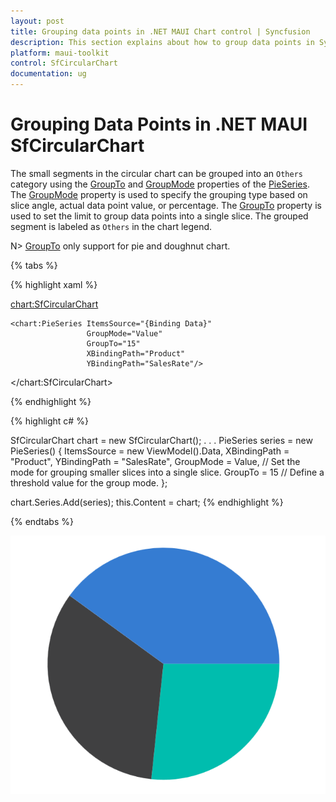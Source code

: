 ```yaml
---
layout: post
title: Grouping data points in .NET MAUI Chart control | Syncfusion
description: This section explains about how to group data points in Syncfusion® .NET MAUI Chart (SfCircularChart) control.
platform: maui-toolkit
control: SfCircularChart
documentation: ug
---
```


# Grouping Data Points in .NET MAUI SfCircularChart

The small segments in the circular chart can be grouped into an `Others` category using the [GroupTo](https://help.syncfusion.com/cr/maui-toolkit/Syncfusion.Maui.Toolkit.Charts.PieSeries.html#Syncfusion_Maui_Toolkit_Charts_PieSeries_GroupTo) and [GroupMode](https://help.syncfusion.com/cr/maui-toolkit/Syncfusion.Maui.Toolkit.Charts.PieSeries.html#Syncfusion_Maui_Toolkit_Charts_PieSeries_GroupMode) properties of the [PieSeries](https://help.syncfusion.com/cr/maui-toolkit/Syncfusion.Maui.Toolkit.Charts.PieSeries.html). The [GroupMode]() property is used to specify the grouping type based on slice angle, actual data point value, or percentage. The [GroupTo](https://help.syncfusion.com/cr/maui-toolkit/Syncfusion.Maui.Toolkit.Charts.PieSeries.html#Syncfusion_Maui_Toolkit_Charts_PieSeries_GroupTo) property is used to set the limit to group data points into a single slice. The grouped segment is labeled as `Others` in the chart legend.

N> [GroupTo](https://help.syncfusion.com/cr/maui-toolkit/Syncfusion.Maui.Toolkit.Charts.PieSeries.html#Syncfusion_Maui_Toolkit_Charts_PieSeries_GroupTo) only support for pie and doughnut chart.

{% tabs %}

{% highlight xaml %}

<chart:SfCircularChart>

    <chart:PieSeries ItemsSource="{Binding Data}" 
                     GroupMode="Value"
                     GroupTo="15"
                     XBindingPath="Product" 
                     YBindingPath="SalesRate"/>
  
</chart:SfCircularChart>

{% endhighlight %}

{% highlight c# %}

SfCircularChart chart = new SfCircularChart();
. . .
PieSeries series = new PieSeries()
{
    ItemsSource = new ViewModel().Data,
    XBindingPath = "Product", 
    YBindingPath = "SalesRate",
    GroupMode = Value, // Set the mode for grouping smaller slices into a single slice.
    GroupTo = 15 // Define a threshold value for the group mode. 
};

chart.Series.Add(series);
this.Content = chart;
{% endhighlight %}

{% endtabs %}

![Grouped data points pie chart in MAUI](GroupTo_images/GroupTo_in_CircularChart.png)